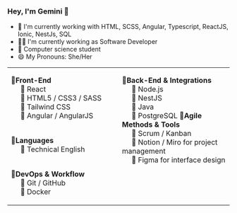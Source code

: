 ### Hey, I'm Gemini 👋


- 🌱 I'm currently working with HTML, SCSS, Angular, Typescript, ReactJS, Ionic, NestJs, SQL
- 👩‍💻 I'm currently working as Software Developer
- 📕 Computer science student
- 😄 My Pronouns: She/Her


<!--
**gevasconcelos/gevasconcelos** is a ✨ _special_ ✨ repository because its `README.md` (this file) appears on your GitHub profile.

Here are some ideas to get you started:

- 🔭 I’m currently working on ...
- 🌱 I’m currently learning ...
- 👯 I’m looking to collaborate on ...
- 🤔 I’m looking for help with ...
- 💬 Ask me about ...
- 📫 How to reach me: ...
 
- ⚡ Fun fact: ...
-->
<!--
<div align="center">
  <a href="https://github.com/geminivasconcelos">
  <img height="160em" src="https://github-readme-stats.vercel.app/api?username=geminivasconcelos&show_icons=true&theme=transparent&include_all_commits=true&count_private=true"/>
  <img height="160em" src="https://github-readme-stats.vercel.app/api/top-langs/?username=geminivasconcelos&layout=compact&langs_count=7&theme=transparent"/>
</div>
-->
 
 
<div align="center">
<table>
  <tr>
    <td valign="top" width="50%">

<span style="font-size:16px">🔸<b>Front-End</b></span><br>
&nbsp;&nbsp;&nbsp;&nbsp; 🔸 React<br>
&nbsp;&nbsp;&nbsp;&nbsp; 🔸 HTML5 / CSS3 / SASS<br>
&nbsp;&nbsp;&nbsp;&nbsp; 🔸 Tailwind CSS<br>
&nbsp;&nbsp;&nbsp;&nbsp; 🔸 Angular / AngularJS<br><br>

<span style="font-size:16px">🔸<b>Languages</b></span><br>
&nbsp;&nbsp;&nbsp;&nbsp; 🔸 Technical English<br><br>

<span style="font-size:16px">🔸<b>DevOps & Workflow</b></span><br>
&nbsp;&nbsp;&nbsp;&nbsp; 🔸 Git / GitHub<br>
&nbsp;&nbsp;&nbsp;&nbsp; 🔸 Docker<br>

</td>
<td valign="top" width="50%">

<span style="font-size:16px">🔸<b>Back-End & Integrations</b></span><br>
&nbsp;&nbsp;&nbsp;&nbsp; 🔸 Node.js<br>
&nbsp;&nbsp;&nbsp;&nbsp; 🔸 NestJS<br>
&nbsp;&nbsp;&nbsp;&nbsp; 🔸 Java<br>
&nbsp;&nbsp;&nbsp;&nbsp; 🔸 PostgreSQL
<span style="font-size: 16px">🔸<b>Agile Methods & Tools</b></span><br>
&nbsp;&nbsp;&nbsp;&nbsp; 🔸 Scrum / Kanban<br>
&nbsp;&nbsp;&nbsp;&nbsp; 🔸 Notion / Miro for project management<br>
&nbsp;&nbsp;&nbsp;&nbsp; 🔸 Figma for interface design<br>

</td>
  </tr>
</table>




</div>


 
  
  <div align="center"> 

<!--   <a href="https://instagram.com/gealvss" target="_blank"><img src="https://img.shields.io/badge/-Instagram-%23E4405F?style=for-the-badge&logo=instagram&logoColor=white" target="_blank"></a> -->
<!-- <a href="https://discord.gg/392402912250298371" target="_blank"><img src="https://img.shields.io/badge/Discord-7289DA?style=for-the-badge&logo=discord&logoColor=white" target="_blank"></a> -->
 <!-- <a href = "mailto:geminivasconceelos@gmail.com"><img src="https://img.shields.io/badge/-Gmail-%23333?style=for-the-badge&logo=gmail&logoColor=white" target="_blank"></a> -->
<!--   <a href="https://www.linkedin.com/in/gemini-vasconcelos-955236214/" target="_blank"><img src="https://img.shields.io/badge/-LinkedIn-%230077B5?style=for-the-badge&logo=linkedin&logoColor=white" target="_blank"></a> -->
    
 <!--  ![Snake animation](https://github.com/geminivasconcelos/geminivasconcelos/blob/output/github-contribution-grid-snake.svg) -->


 
 
</div>

  
  ##
